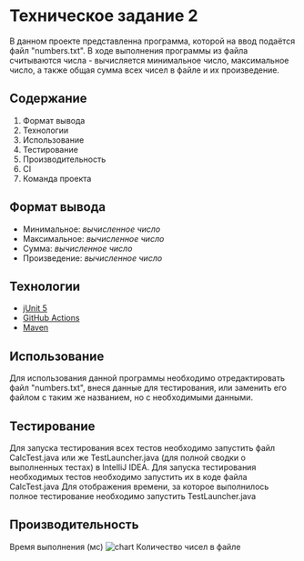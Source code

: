 # Техническое задание 2
В данном проекте представленна программа, которой на ввод подаётся файл "numbers.txt". В ходе выполнения программы из файла считываются числа - вычисляется минимальное число, максимальное число, а также общая сумма всех чисел в файле и их произведение.
## Содержание
1. Формат вывода
2. Технологии
3. Использование
4. Тестирование
5. Производительность
6. CI
7. Команда проекта
## Формат вывода
- Минимальное: _вычисленное число_
- Максимальное: _вычисленное число_
- Сумма: _вычисленное число_
- Произведение: _вычисленное число_
## Технологии
* [jUnit 5](https://junit.org/junit5/)
* [GitHub Actions](https://github.com/features/actions)
* [Maven](https://maven.apache.org/)
## Использование
Для использования данной программы необходимо отредактировать файл "numbers.txt", внеся данные для тестирования, или заменить его файлом с таким же названием, но с необходимыми данными.
## Тестирование
Для запуска тестирования всех тестов необходимо запустить файл CalcTest.java или же TestLauncher.java (для полной сводки о выполненных тестах) в IntelliJ IDEA.
Для запуска тестирования необходимых тестов необходимо запустить их в коде файла CalcTest.java
Для отображения времени, за которое выполнилось полное тестирование необходимо запустить TestLauncher.java
## Производительность
Время выполнения (мс)
![chart](https://github.com/SaptanMK/TZ/assets/44113657/1b0169e0-bb1d-429d-a4d8-4f92b4a76b5a)
                                                                                             Количество чисел в файле
